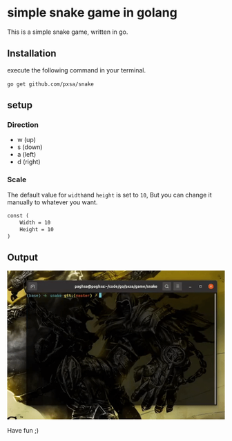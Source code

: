 # simple snake game in golang

This is a simple snake game, written in go.

## Installation

execute the following command in your terminal.

`go get github.com/pxsa/snake`

## setup

### Direction

- w (up)
- s (down)
- a (left)
- d (right)

### Scale

The default value for `width`and `height` is set to `10`, But you can change it manually to whatever you want.

```golang
const (
    Width = 10
    Height = 10
)
```

## Output

![trailer](./static/output.gif)

 Have fun ;)
